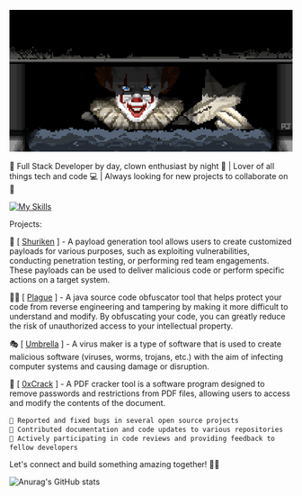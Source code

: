 ![alt text](https://github.com/InfectedClown/InfectedClown/blob/main/clown.gif)

🤡 Full Stack Developer by day, clown enthusiast by night 🎪 | Lover of all things tech and code 💻 | Always looking for new projects to collaborate on 🚀

[![My Skills](https://skillicons.dev/icons?i=java,python,vscode,html,css,js,git,bash,linux,vim&theme=light)](https://skillicons.dev)

Projects:

🎈  [ [Shuriken](https://github.com/InfectedClown/Shuriken ) ] - A payload generation tool allows users to create customized payloads for various purposes, such as exploiting vulnerabilities, conducting penetration testing, or performing red team engagements. These payloads can be used to deliver malicious code or perform specific actions on a target system.

🤹‍♂️  [ [Plague](https://github.com/InfectedClown/Plague) ] - A java source code obfuscator tool that helps protect your code from reverse engineering and tampering by making it more difficult to understand and modify. By obfuscating your code, you can greatly reduce the risk of unauthorized access to your intellectual property.

🎭  [ [Umbrella](https://github.com/InfectedClown/Umbrella ) ] - A virus maker is a type of software that is used to create malicious software (viruses, worms, trojans, etc.) with the aim of infecting computer systems and causing damage or disruption.

🔮  [ [0xCrack](https://github.com/InfectedClown/0xCrack ) ] - A PDF cracker tool is a software program designed to remove passwords and restrictions from PDF files, allowing users to access and modify the contents of the document.


    🐛 Reported and fixed bugs in several open source projects
    📝 Contributed documentation and code updates to various repositories
    🌟 Actively participating in code reviews and providing feedback to fellow developers

Let's connect and build something amazing together! 🌈🎪

![Anurag's GitHub stats](https://github-readme-stats.vercel.app/api?username=InfectedClown&show_icons=true&theme=highcontrast)
